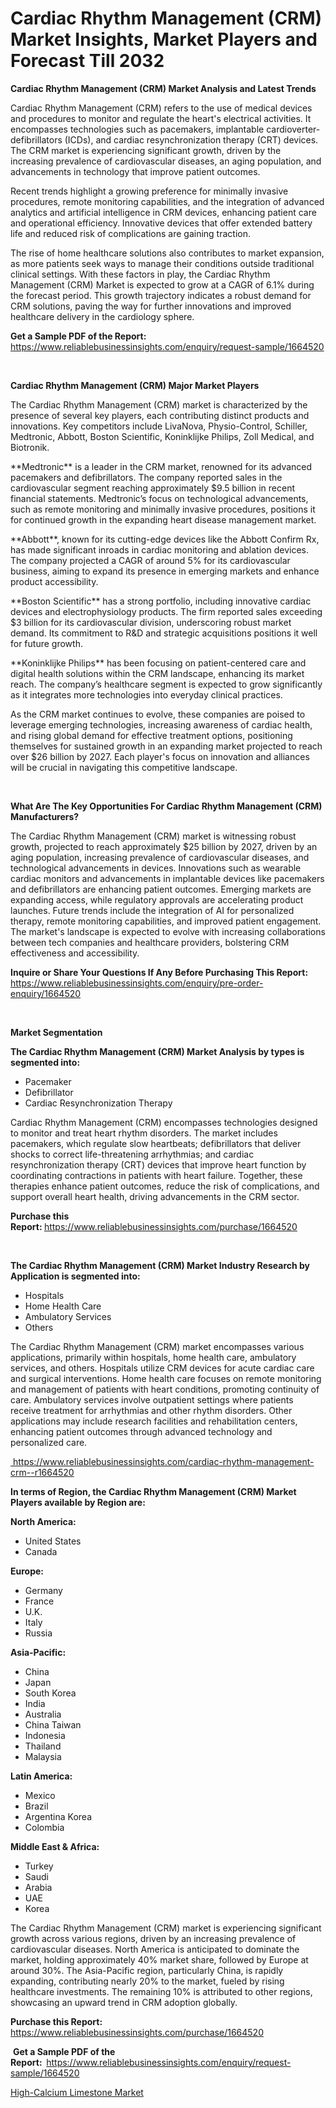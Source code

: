 <p><h1>Cardiac Rhythm Management (CRM) Market Insights, Market Players and Forecast Till 2032</h1></p><p><strong>Cardiac Rhythm Management (CRM) Market Analysis and Latest Trends</strong></p>
<p><p>Cardiac Rhythm Management (CRM) refers to the use of medical devices and procedures to monitor and regulate the heart's electrical activities. It encompasses technologies such as pacemakers, implantable cardioverter-defibrillators (ICDs), and cardiac resynchronization therapy (CRT) devices. The CRM market is experiencing significant growth, driven by the increasing prevalence of cardiovascular diseases, an aging population, and advancements in technology that improve patient outcomes. </p><p>Recent trends highlight a growing preference for minimally invasive procedures, remote monitoring capabilities, and the integration of advanced analytics and artificial intelligence in CRM devices, enhancing patient care and operational efficiency. Innovative devices that offer extended battery life and reduced risk of complications are gaining traction. </p><p>The rise of home healthcare solutions also contributes to market expansion, as more patients seek ways to manage their conditions outside traditional clinical settings. With these factors in play, the Cardiac Rhythm Management (CRM) Market is expected to grow at a CAGR of 6.1% during the forecast period. This growth trajectory indicates a robust demand for CRM solutions, paving the way for further innovations and improved healthcare delivery in the cardiology sphere.</p></p>
<p><strong>Get a Sample PDF of the Report:&nbsp;</strong> <a href="https://www.reliablebusinessinsights.com/enquiry/request-sample/1664520?utm_campaign=2734&utm_medium=2&utm_source=Github&utm_content=ia&utm_term=23032025&utm_id=cardiac-rhythm-management-crm">https://www.reliablebusinessinsights.com/enquiry/request-sample/1664520</a></p>
<p>&nbsp;</p>
<p><strong>Cardiac Rhythm Management (CRM) Major Market Players</strong></p>
<p><p>The Cardiac Rhythm Management (CRM) market is characterized by the presence of several key players, each contributing distinct products and innovations. Key competitors include LivaNova, Physio-Control, Schiller, Medtronic, Abbott, Boston Scientific, Koninklijke Philips, Zoll Medical, and Biotronik.</p><p>**Medtronic** is a leader in the CRM market, renowned for its advanced pacemakers and defibrillators. The company reported sales in the cardiovascular segment reaching approximately $9.5 billion in recent financial statements. Medtronic’s focus on technological advancements, such as remote monitoring and minimally invasive procedures, positions it for continued growth in the expanding heart disease management market.</p><p>**Abbott**, known for its cutting-edge devices like the Abbott Confirm Rx, has made significant inroads in cardiac monitoring and ablation devices. The company projected a CAGR of around 5% for its cardiovascular business, aiming to expand its presence in emerging markets and enhance product accessibility.</p><p>**Boston Scientific** has a strong portfolio, including innovative cardiac devices and electrophysiology products. The firm reported sales exceeding $3 billion for its cardiovascular division, underscoring robust market demand. Its commitment to R&D and strategic acquisitions positions it well for future growth.</p><p>**Koninklijke Philips** has been focusing on patient-centered care and digital health solutions within the CRM landscape, enhancing its market reach. The company’s healthcare segment is expected to grow significantly as it integrates more technologies into everyday clinical practices.</p><p>As the CRM market continues to evolve, these companies are poised to leverage emerging technologies, increasing awareness of cardiac health, and rising global demand for effective treatment options, positioning themselves for sustained growth in an expanding market projected to reach over $26 billion by 2027. Each player's focus on innovation and alliances will be crucial in navigating this competitive landscape.</p></p>
<p>&nbsp;</p>
<p><strong>What Are The Key Opportunities For Cardiac Rhythm Management (CRM) Manufacturers?</strong></p>
<p><p>The Cardiac Rhythm Management (CRM) market is witnessing robust growth, projected to reach approximately $25 billion by 2027, driven by an aging population, increasing prevalence of cardiovascular diseases, and technological advancements in devices. Innovations such as wearable cardiac monitors and advancements in implantable devices like pacemakers and defibrillators are enhancing patient outcomes. Emerging markets are expanding access, while regulatory approvals are accelerating product launches. Future trends include the integration of AI for personalized therapy, remote monitoring capabilities, and improved patient engagement. The market's landscape is expected to evolve with increasing collaborations between tech companies and healthcare providers, bolstering CRM effectiveness and accessibility.</p></p>
<p><strong>Inquire or Share Your Questions If Any Before Purchasing This Report:</strong> <a href="https://www.reliablebusinessinsights.com/enquiry/pre-order-enquiry/1664520?utm_campaign=2734&utm_medium=2&utm_source=Github&utm_content=ia&utm_term=23032025&utm_id=cardiac-rhythm-management-crm">https://www.reliablebusinessinsights.com/enquiry/pre-order-enquiry/1664520</a></p>
<p>&nbsp;</p>
<p><strong>Market Segmentation</strong></p>
<p><strong>The Cardiac Rhythm Management (CRM) Market Analysis by types is segmented into:</strong></p>
<p><ul><li>Pacemaker</li><li>Defibrillator</li><li>Cardiac Resynchronization Therapy</li></ul></p>
<p><p>Cardiac Rhythm Management (CRM) encompasses technologies designed to monitor and treat heart rhythm disorders. The market includes pacemakers, which regulate slow heartbeats; defibrillators that deliver shocks to correct life-threatening arrhythmias; and cardiac resynchronization therapy (CRT) devices that improve heart function by coordinating contractions in patients with heart failure. Together, these therapies enhance patient outcomes, reduce the risk of complications, and support overall heart health, driving advancements in the CRM sector.</p></p>
<p><strong>Purchase this Report:&nbsp;</strong><a href="https://www.reliablebusinessinsights.com/purchase/1664520?utm_campaign=2734&utm_medium=2&utm_source=Github&utm_content=ia&utm_term=23032025&utm_id=cardiac-rhythm-management-crm">https://www.reliablebusinessinsights.com/purchase/1664520</a></p>
<p>&nbsp;</p>
<p><strong>The Cardiac Rhythm Management (CRM) Market Industry Research by Application is segmented into:</strong></p>
<p><ul><li>Hospitals</li><li>Home Health Care</li><li>Ambulatory Services</li><li>Others</li></ul></p>
<p><p>The Cardiac Rhythm Management (CRM) market encompasses various applications, primarily within hospitals, home health care, ambulatory services, and others. Hospitals utilize CRM devices for acute cardiac care and surgical interventions. Home health care focuses on remote monitoring and management of patients with heart conditions, promoting continuity of care. Ambulatory services involve outpatient settings where patients receive treatment for arrhythmias and other rhythm disorders. Other applications may include research facilities and rehabilitation centers, enhancing patient outcomes through advanced technology and personalized care.</p></p>
<p><a href="https://www.reliablebusinessinsights.com/cardiac-rhythm-management-crm--r1664520?utm_campaign=2734&utm_medium=2&utm_source=Github&utm_content=ia&utm_term=23032025&utm_id=cardiac-rhythm-management-crm">&nbsp;https://www.reliablebusinessinsights.com/cardiac-rhythm-management-crm--r1664520</a></p>
<p><strong>In terms of Region, the Cardiac Rhythm Management (CRM) Market Players available by Region are:</strong></p>
<p>
    <p> <strong> North America: </strong>
        <ul>
            <li>United States</li>
            <li>Canada</li>
        </ul>
        </p> 
    <p> <strong> Europe: </strong>
        <ul>
            <li>Germany</li>
            <li>France</li>
            <li>U.K.</li>
            <li>Italy</li>
            <li>Russia</li>
        </ul>
        </p> 
    <p> <strong> Asia-Pacific: </strong>
        <ul>
            <li>China</li>
            <li>Japan</li>
            <li>South Korea</li>
            <li>India</li>
            <li>Australia</li>
            <li>China Taiwan</li>
            <li>Indonesia</li>
            <li>Thailand</li>
            <li>Malaysia</li>
        </ul>
        </p> 
    <p> <strong> Latin America: </strong>
        <ul>
            <li>Mexico</li>
            <li>Brazil</li>
            <li>Argentina Korea</li>
            <li>Colombia</li>
        </ul>
        </p> 
    <p> <strong> Middle East & Africa: </strong>
        <ul>
            <li>Turkey</li>
            <li>Saudi</li>
            <li>Arabia</li>
            <li>UAE</li>
            <li>Korea</li>
        </ul>
    </p>
    </p>
<p><p>The Cardiac Rhythm Management (CRM) market is experiencing significant growth across various regions, driven by an increasing prevalence of cardiovascular diseases. North America is anticipated to dominate the market, holding approximately 40% market share, followed by Europe at around 30%. The Asia-Pacific region, particularly China, is rapidly expanding, contributing nearly 20% to the market, fueled by rising healthcare investments. The remaining 10% is attributed to other regions, showcasing an upward trend in CRM adoption globally.</p></p>
<p><strong>Purchase this Report: </strong><a href="https://www.reliablebusinessinsights.com/purchase/1664520?utm_campaign=2734&utm_medium=2&utm_source=Github&utm_content=ia&utm_term=23032025&utm_id=cardiac-rhythm-management-crm">https://www.reliablebusinessinsights.com/purchase/1664520</a></p>
<p>&nbsp;<strong>Get a Sample PDF of the Report:&nbsp;&nbsp;</strong><a href="https://www.reliablebusinessinsights.com/enquiry/request-sample/1664520?utm_campaign=2734&utm_medium=2&utm_source=Github&utm_content=ia&utm_term=23032025&utm_id=cardiac-rhythm-management-crm">https://www.reliablebusinessinsights.com/enquiry/request-sample/1664520</a></p>
<p><strong></strong></p>
<p><p><a href="https://github.com/arvelm4nthig/Market-Research-Report-List-1/blob/main/high-calcium-limestone-market.md?utm_campaign=2734&utm_medium=2&utm_source=Github&utm_content=ia&utm_term=23032025&utm_id=cardiac-rhythm-management-crm">High-Calcium Limestone Market</a></p></p>